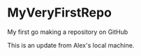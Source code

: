 # MyVeryFirstRepo
My first go making a repository on GitHub

This is an update from Alex's local machine. 